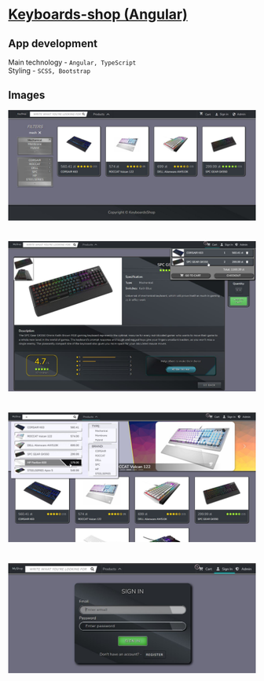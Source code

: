 # [Keyboards-shop (Angular)](https://keyboards--shop.web.app/)

## App development

Main technology - `Angular, TypeScript`\
Styling - `SCSS, Bootstrap`

## Images
![search-page](src/assets/images/readme/Search.jpg)
#
![product-details](src/assets/images/readme/Product-details.jpg)
#
![home-page](src/assets/images/readme/Home-page.jpg)
#
![login-page](src/assets/images/readme/Login-page.jpg)
#